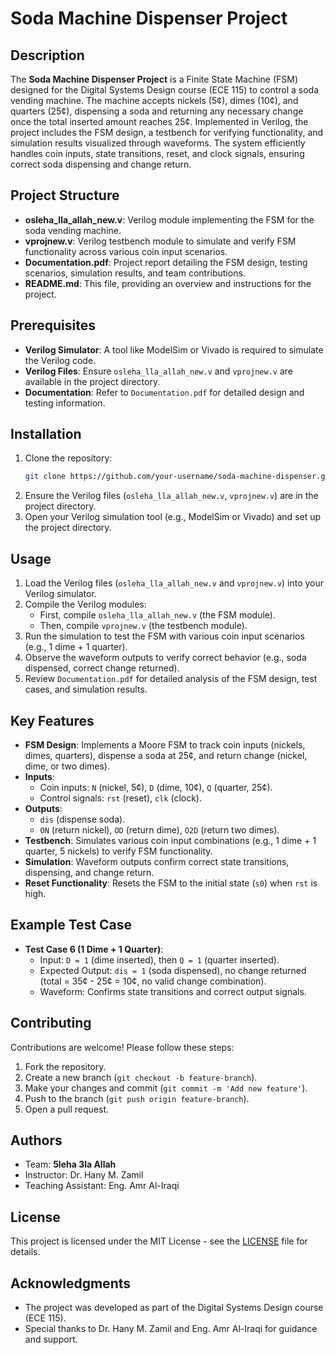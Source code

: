 # Soda Machine Dispenser Project

## Description

The **Soda Machine Dispenser Project** is a Finite State Machine (FSM) designed for the Digital Systems Design course (ECE 115) to control a soda vending machine. The machine accepts nickels (5¢), dimes (10¢), and quarters (25¢), dispensing a soda and returning any necessary change once the total inserted amount reaches 25¢. Implemented in Verilog, the project includes the FSM design, a testbench for verifying functionality, and simulation results visualized through waveforms. The system efficiently handles coin inputs, state transitions, reset, and clock signals, ensuring correct soda dispensing and change return.

## Project Structure

- **osleha_lla_allah_new.v**: Verilog module implementing the FSM for the soda vending machine.
- **vprojnew.v**: Verilog testbench module to simulate and verify FSM functionality across various coin input scenarios.
- **Documentation.pdf**: Project report detailing the FSM design, testing scenarios, simulation results, and team contributions.
- **README.md**: This file, providing an overview and instructions for the project.

## Prerequisites

- **Verilog Simulator**: A tool like ModelSim or Vivado is required to simulate the Verilog code.
- **Verilog Files**: Ensure `osleha_lla_allah_new.v` and `vprojnew.v` are available in the project directory.
- **Documentation**: Refer to `Documentation.pdf` for detailed design and testing information.

## Installation

1. Clone the repository:
   ```bash
   git clone https://github.com/your-username/soda-machine-dispenser.git
   ```
2. Ensure the Verilog files (`osleha_lla_allah_new.v`, `vprojnew.v`) are in the project directory.
3. Open your Verilog simulation tool (e.g., ModelSim or Vivado) and set up the project directory.

## Usage

1. Load the Verilog files (`osleha_lla_allah_new.v` and `vprojnew.v`) into your Verilog simulator.
2. Compile the Verilog modules:
   - First, compile `osleha_lla_allah_new.v` (the FSM module).
   - Then, compile `vprojnew.v` (the testbench module).
3. Run the simulation to test the FSM with various coin input scenarios (e.g., 1 dime + 1 quarter).
4. Observe the waveform outputs to verify correct behavior (e.g., soda dispensed, correct change returned).
5. Review `Documentation.pdf` for detailed analysis of the FSM design, test cases, and simulation results.

## Key Features

- **FSM Design**: Implements a Moore FSM to track coin inputs (nickels, dimes, quarters), dispense a soda at 25¢, and return change (nickel, dime, or two dimes).
- **Inputs**: 
  - Coin inputs: `N` (nickel, 5¢), `D` (dime, 10¢), `Q` (quarter, 25¢).
  - Control signals: `rst` (reset), `clk` (clock).
- **Outputs**: 
  - `dis` (dispense soda).
  - `ON` (return nickel), `OD` (return dime), `O2D` (return two dimes).
- **Testbench**: Simulates various coin input combinations (e.g., 1 dime + 1 quarter, 5 nickels) to verify FSM functionality.
- **Simulation**: Waveform outputs confirm correct state transitions, dispensing, and change return.
- **Reset Functionality**: Resets the FSM to the initial state (`s0`) when `rst` is high.

## Example Test Case

- **Test Case 6 (1 Dime + 1 Quarter)**:
  - Input: `D = 1` (dime inserted), then `Q = 1` (quarter inserted).
  - Expected Output: `dis = 1` (soda dispensed), no change returned (total = 35¢ - 25¢ = 10¢, no valid change combination).
  - Waveform: Confirms state transitions and correct output signals.

## Contributing

Contributions are welcome! Please follow these steps:
1. Fork the repository.
2. Create a new branch (`git checkout -b feature-branch`).
3. Make your changes and commit (`git commit -m 'Add new feature'`).
4. Push to the branch (`git push origin feature-branch`).
5. Open a pull request.

## Authors

- Team: **5leha 3la Allah**
- Instructor: Dr. Hany M. Zamil
- Teaching Assistant: Eng. Amr Al-Iraqi

## License

This project is licensed under the MIT License - see the [LICENSE](LICENSE) file for details.

## Acknowledgments

- The project was developed as part of the Digital Systems Design course (ECE 115).
- Special thanks to Dr. Hany M. Zamil and Eng. Amr Al-Iraqi for guidance and support.